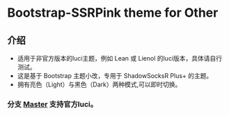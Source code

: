 # Bootstrap-SSRPink theme for Other

## 介绍

- 适用于非官方版本的luci主题，例如 Lean 或 Lienol 的luci版本，具体请自行测试。
- 这是基于 Bootstrap 主题小改，专用于 ShadowSocksR Plus+ 的主题。
- 拥有亮色（Light）与黑色（Dark）两种模式,可以即时切换。

### 分支 [Master](https://github.com/ShiroiSkyy/bootstrap-ssrpink/) 支持官方luci。
